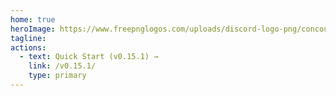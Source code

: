 ```yaml
---
home: true
heroImage: https://www.freepnglogos.com/uploads/discord-logo-png/concours-discord-cartes-voeux-fortnite-france-6.png
tagline:
actions:
  - text: Quick Start (v0.15.1) →
    link: /v0.15.1/
    type: primary
---
```

